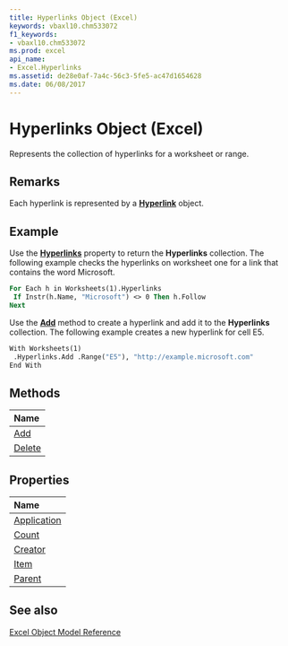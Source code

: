 ```yaml
---
title: Hyperlinks Object (Excel)
keywords: vbaxl10.chm533072
f1_keywords:
- vbaxl10.chm533072
ms.prod: excel
api_name:
- Excel.Hyperlinks
ms.assetid: de28e0af-7a4c-56c3-5fe5-ac47d1654628
ms.date: 06/08/2017
---
```



# Hyperlinks Object (Excel)

Represents the collection of hyperlinks for a worksheet or range.


## Remarks

 Each hyperlink is represented by a **[Hyperlink](Excel.Hyperlink.md)** object.


## Example

Use the  **[Hyperlinks](Excel.Worksheet.Hyperlinks.md)** property to return the **Hyperlinks** collection. The following example checks the hyperlinks on worksheet one for a link that contains the word Microsoft.


```vb
For Each h in Worksheets(1).Hyperlinks 
 If Instr(h.Name, "Microsoft") <> 0 Then h.Follow 
Next
```

Use the  **[Add](Excel.Hyperlinks.Add.md)** method to create a hyperlink and add it to the **Hyperlinks** collection. The following example creates a new hyperlink for cell E5.




```vb
With Worksheets(1) 
 .Hyperlinks.Add .Range("E5"), "http://example.microsoft.com" 
End With
```


## Methods



|**Name**|
|:-----|
|[Add](Excel.Hyperlinks.Add.md)|
|[Delete](Excel.Hyperlinks.Delete.md)|

## Properties



|**Name**|
|:-----|
|[Application](Excel.Hyperlinks.Application.md)|
|[Count](Excel.Hyperlinks.Count.md)|
|[Creator](Excel.Hyperlinks.Creator.md)|
|[Item](Excel.Hyperlinks.Item.md)|
|[Parent](Excel.Hyperlinks.Parent.md)|

## See also


[Excel Object Model Reference](./overview/object-model-excel-vba-reference.md)
